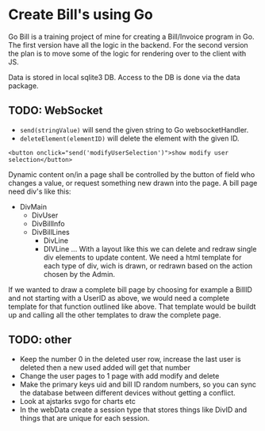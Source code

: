 # Create Bill's using Go

Go Bill is a training project of mine for creating a Bill/Invoice program in Go.
The first version have all the logic in the backend.
For the second version the plan is to move some of the logic for rendering over to the client with JS.

Data is stored in local sqlite3 DB.
Access to the DB is done via the data package.

## TODO: WebSocket

* `send(stringValue)` will send the given string to Go websocketHandler.
* `deleteElement(elementID)` will delete the element with the given ID.

`<button onclick="send('modifyUserSelection')">show modify user selection</button>`

Dynamic content on/in a page shall be controlled by the button of field who changes a value,
or request something new drawn into the page.
A bill page need div's like this:

* DivMain
  * DivUser
  * DivBillInfo
  * DivBillLines
    * DivLine
    * DIVLine
            ...
With a layout like this we can delete and redraw single div elements to update content.
We need a html template for each type of div, wich is drawn, or redrawn based on the
action chosen by the Admin.

If we wanted to draw a complete bill page by choosing for example a BillID and not starting with a UserID
as above, we would need a complete template for that function outlined like above. That template would
be buildt up and calling all the other templates to draw the complete page.

## TODO: other

* Keep the number 0 in the deleted user row, increase the last user is deleted then a new used added will get that number
* Change the user pages to 1 page with add modify and delete
* Make the primary keys uid and bill ID random numbers, so you can sync the database between different devices without getting a conflict.
* Look at ajstarks svgo for charts etc
* In the webData create a session type that stores things like DivID and things that are unique for each session.
